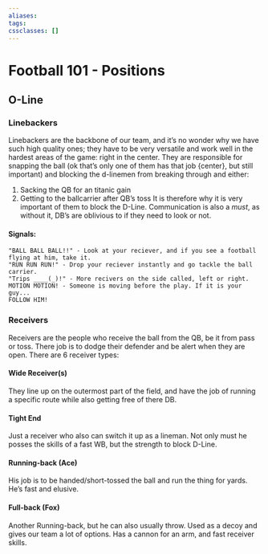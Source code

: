 ```yaml
---
aliases: 
tags: 
cssclasses: []
---
```

# Football 101 - Positions

## O-Line
### Linebackers
Linebackers are the backbone of our team, and it’s no wonder why we have such high quality ones; they have to be very versatile and work well in the hardest areas of the game: right in the center. They are responsible for snapping the ball (ok that’s only one of them has that job {center}, but still important) and blocking the d-linemen from breaking through and either:
1. Sacking the QB for an titanic gain
2. Getting to the ballcarrier after QB’s toss
It is therefore why it is very important of them to block the D-Line. Communication is also a *must*, as without it, DB’s are oblivious to if they need to look or not.
#### Signals:
	"BALL BALL BALL!!" - Look at your reciever, and if you see a football flying at him, take it.
	"RUN RUN RUN!" - Drop your reciever instantly and go tackle the ball carrier.
	"Trips ____(_)!" - More recivers on the side called, left or right.
	MOTION MOTION! - Someone is moving before the play. If it is your guy...
	FOLLOW HIM!
### Receivers
Receivers are the people who receive the ball from the QB, be it from pass or toss. There job is to dodge their defender and be alert when they are open.
There are 6 receiver types:
#### Wide Receiver(s)
They line up on the outermost part of the field, and have the job of running a specific route while also getting free of there DB.
#### Tight End
Just a receiver who also can switch it up as a lineman. Not only must he posses the skills of a fast WB, but the strength to block D-Line.
#### Running-back (Ace)
His job is to be handed/short-tossed the ball and run the thing for yards. He’s fast and elusive.
#### Full-back (Fox)
Another Running-back, but he can also usually throw. Used as a decoy and gives our team a lot of options. Has a cannon for an arm, and fast receiver skills.
